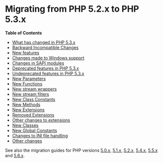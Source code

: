 Migrating from PHP 5.2.x to PHP 5.3.x
=====================================

**Table of Contents**

-   [What has changed in PHP 5.3.x](/migration53/changes.html)
-   [Backward Incompatible Changes](/migration53/incompatible.html)
-   [New features](/migration53/new-features.html)
-   [Changes made to Windows support](/migration53/windows.html)
-   [Changes in SAPI modules](/migration53/sapi.html)
-   [Deprecated features in PHP 5.3.x](/migration53/deprecated.html)
-   [Undeprecated features in PHP 5.3.x](/migration53/undeprecated.html)
-   [New Parameters](/migration53/parameters.html)
-   [New Functions](/migration53/functions.html)
-   [New stream wrappers](/migration53/new-stream-wrappers.html)
-   [New stream filters](/migration53/new-stream-filters.html)
-   [New Class Constants](/migration53/class-constants.html)
-   [New Methods](/migration53/methods.html)
-   [New Extensions](/migration53/new-extensions.html)
-   [Removed Extensions](/migration53/removed-extensions.html)
-   [Other changes to extensions](/migration53/extensions-other.html)
-   [New Classes](/migration53/classes.html)
-   [New Global Constants](/migration53/global-constants.html)
-   [Changes to INI file handling](/migration53/ini.html)
-   [Other changes](/migration53/other.html)

See also the migration guides for PHP versions
<a href="/migration5.html" class="link">5.0.x</a>,
<a href="/migration51.html" class="link">5.1.x</a>,
<a href="/migration52.html" class="link">5.2.x</a>,
<a href="/migration54.html" class="link">5.4.x</a>,
<a href="/migration55.html" class="link">5.5.x</a> and
<a href="/migration56.html" class="link">5.6.x</a>.

